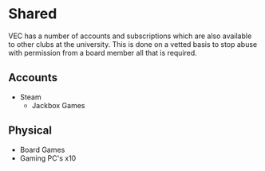 # Shared
VEC has a number of accounts and subscriptions which are also available to other clubs at the university. This is done on a vetted basis to stop abuse with permission from a board member all that is required.

## Accounts
- Steam
  - Jackbox Games

## Physical
- Board Games
- Gaming PC's x10
